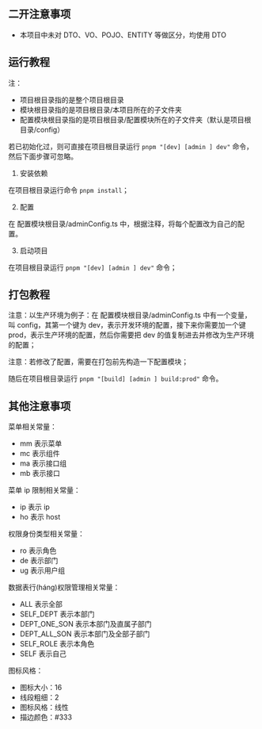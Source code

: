 ## 二开注意事项

- 本项目中未对 DTO、VO、POJO、ENTITY 等做区分，均使用 DTO

## 运行教程

注：

- 项目根目录指的是整个项目根目录
- 模块根目录指的是项目根目录/本项目所在的子文件夹
- 配置模块根目录指的是项目根目录/配置模块所在的子文件夹（默认是项目根目录/config）

若已初始化过，则可直接在项目根目录运行 `pnpm "[dev] [admin ] dev"` 命令，然后下面步骤可忽略。

1. 安装依赖

在项目根目录运行命令 `pnpm install`；

2. 配置

在 配置模块根目录/adminConfig.ts 中，根据注释，将每个配置改为自己的配置。

3. 启动项目

在项目根目录运行 `pnpm "[dev] [admin ] dev"` 命令；

## 打包教程

注意：以生产环境为例子：在 配置模块根目录/adminConfig.ts 中有一个变量，叫 config，其第一个键为 dev，表示开发环境的配置，接下来你需要加一个键 prod，表示生产环境的配置，然后你需要把 dev 的值复制进去并修改为生产环境的配置；

注意：若修改了配置，需要在打包前先构造一下配置模块；

随后在项目根目录运行 `pnpm "[build] [admin ] build:prod"` 命令。

## 其他注意事项

菜单相关常量：

* mm 表示菜单
* mc 表示组件
* ma 表示接口组
* mb 表示接口

菜单 ip 限制相关常量：

* ip 表示 ip
* ho 表示 host

权限身份类型相关常量：

* ro 表示角色
* de 表示部门
* ug 表示用户组

数据表行(háng)权限管理相关常量：

* ALL 表示全部
* SELF_DEPT 表示本部门
* DEPT_ONE_SON 表示本部门及直属子部门
* DEPT_ALL_SON 表示本部门及全部子部门
* SELF_ROLE 表示本角色
* SELF 表示自己

图标风格：

* 图标大小：16
* 线段粗细：2
* 图标风格：线性
* 描边颜色：#333
